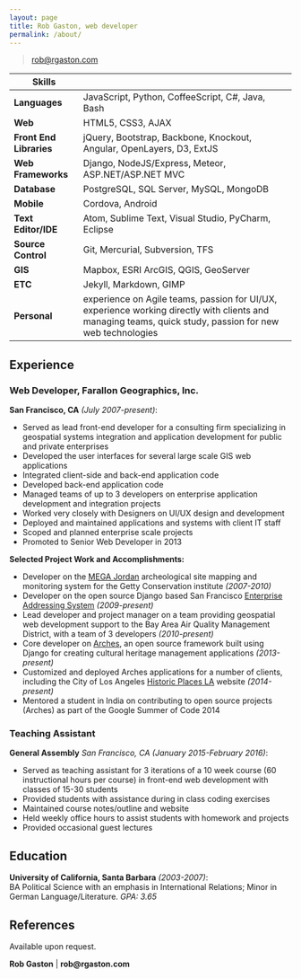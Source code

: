 ```yaml
---
layout: page
title: Rob Gaston, web developer
permalink: /about/
---
```


> rob@rgaston.com  

| Skills |  |
|-|-|
| __Languages__ | JavaScript, Python, CoffeeScript, C#, Java, Bash   |
| __Web__ | HTML5, CSS3, AJAX |
| __Front End Libraries__ | jQuery, Bootstrap, Backbone, Knockout, Angular, OpenLayers, D3, ExtJS |
| __Web Frameworks__ | Django, NodeJS/Express, Meteor, ASP.NET/ASP.NET MVC |
| __Database__ | PostgreSQL, SQL Server, MySQL, MongoDB |
| __Mobile__ | Cordova, Android |
| __Text Editor/IDE__ | Atom, Sublime Text, Visual Studio, PyCharm, Eclipse |
| __Source Control__ | Git, Mercurial, Subversion, TFS |
| __GIS__ | Mapbox, ESRI ArcGIS, QGIS, GeoServer |
| __ETC__ | Jekyll, Markdown, GIMP |
| __Personal__ | experience on Agile teams, passion for UI/UX, experience working directly with clients and managing teams, quick study, passion for new web technologies |

## Experience

### Web Developer, Farallon Geographics, Inc.
__San Francisco, CA__ *(July 2007-present)*:

- Served as lead front-end developer for a consulting firm specializing in geospatial systems integration and application development for public and private enterprises
- Developed the user interfaces for several large scale GIS web applications
- Integrated client-side and back-end application code
- Developed back-end application code
- Managed teams of up to 3 developers on enterprise application development and integration projects
- Worked very closely with Designers on UI/UX design and development
- Deployed and maintained applications and systems with client IT staff
- Scoped and planned enterprise scale projects
- Promoted to Senior Web Developer in 2013

__Selected Project Work and Accomplishments:__

- Developer on the [MEGA Jordan](http://megajordan.org/) archeological site mapping and monitoring system for the Getty Conservation institute  *(2007-2010)*
- Developer on the open source Django based San Francisco [Enterprise Addressing System](https://bitbucket.org/sfgovdt/eas/wiki/Home) *(2009-present)*
- Lead developer and project manager on a team providing geospatial web development support to the Bay Area Air Quality Management District, with a team of 3 developers *(2010-present)*
- Core developer on [Arches](https://archesproject.org), an open source framework built using Django for creating cultural heritage management applications *(2013-present)*
- Customized and deployed Arches applications for a number of clients, including the City of Los Angeles [Historic Places LA](http://historicplacesla.org/) website *(2014-present)*
- Mentored a student in India on contributing to open source projects (Arches) as part of the Google Summer of Code 2014

### Teaching Assistant
__General Assembly__ *San Francisco, CA (January 2015-February 2016)*:

- Served as teaching assistant for 3 iterations of a 10 week course (60 instructional hours per course) in front-end web development with classes of 15-30 students
- Provided students with assistance during in class coding exercises
- Maintained course notes/outline and website
- Held weekly office hours to assist students with homework and projects
- Provided occasional guest lectures

## Education

__University of California, Santa Barbara__ *(2003-2007)*:  
BA Political Science with an emphasis in International Relations; Minor in German Language/Literature.  *GPA: 3.65*

## References

Available upon request.

__Rob Gaston__ | __rob@rgaston.com__
